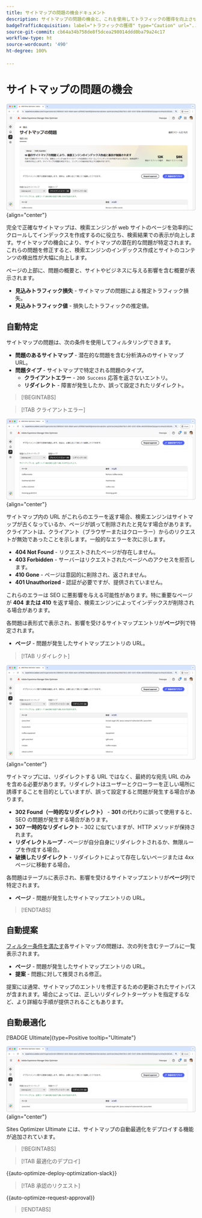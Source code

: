 ```yaml
---
title: サイトマップの問題の機会ドキュメント
description: サイトマップの問題の機会と、これを使用してトラフィックの獲得を向上させる方法について説明します。
badgeTrafficAcquisition: label="トラフィックの獲得" type="Caution" url="../../opportunity-types/traffic-acquisition.md" tooltip="トラフィックの獲得"
source-git-commit: cb64a34b758de8f5dcea298014ddd0ba79a24c17
workflow-type: ht
source-wordcount: '490'
ht-degree: 100%

---
```



# サイトマップの問題の機会

![サイトマップの問題の機会](./assets/sitemap-issues/hero.png){align="center"}

完全で正確なサイトマップは、検索エンジンが web サイトのページを効率的にクロールしてインデックスを作成するのに役立ち、検索結果での表示が向上します。サイトマップの機会により、サイトマップの潜在的な問題が特定されます。これらの問題を修正すると、検索エンジンのインデックス作成とサイトのコンテンツの検出性が大幅に向上します。

ページの上部に、問題の概要と、サイトやビジネスに与える影響を含む概要が表示されます。

* **見込みトラフィック損失** - サイトマップの問題による推定トラフィック損失。
* **見込みトラフィック値** - 損失したトラフィックの推定値。

## 自動特定

サイトマップの問題は、次の条件を使用してフィルタリングできます。

* **問題のあるサイトマップ** - 潜在的な問題を含む分析済みのサイトマップ URL。
* **問題タイプ** - サイトマップで特定される問題のタイプ。
   * **クライアントエラー** - `200 Success` 応答を返さないエントリ。
   * **リダイレクト** - 障害が発生したか、誤って設定されたリダイレクト。

>[!BEGINTABS]

>[!TAB クライアントエラー]

![サイトマップのクライアントエラーの自動特定](./assets/sitemap-issues/auto-identify-client-errors.png){align="center"}

サイトマップ内の URL がこれらのエラーを返す場合、検索エンジンはサイトマップが古くなっているか、ページが誤って削除されたと見なす場合があります。クライアントは、クライアント（ブラウザーまたはクローラー）からのリクエストが無効であったことを示します。一般的なエラーを次に示します。

* **404 Not Found** - リクエストされたページが存在しません。
* **403 Forbidden** - サーバーはリクエストされたページへのアクセスを拒否します。
* **410 Gone** - ページは意図的に削除され、返されません。
* **401 Unauthorized** - 認証が必要ですが、提供されていません。

これらのエラーは SEO に悪影響を与える可能性があります。特に重要なページが **404 または 410** を返す場合、検索エンジンによってインデックスが削除される場合があります。

各問題は表形式で表示され、影響を受けるサイトマップエントリが&#x200B;**ページ**&#x200B;列で特定されます。

* **ページ** - 問題が発生したサイトマップエントリの URL。

>[!TAB リダイレクト]

![サイトマップのクライアントエラーの自動特定](./assets/sitemap-issues/auto-identify-redirects.png){align="center"}

サイトマップには、リダイレクトする URL ではなく、最終的な宛先 URL のみを含める必要があります。リダイレクトはユーザーとクローラーを正しい場所に誘導することを目的としていますが、誤って設定すると問題が発生する場合があります。

* **302 Found（一時的なリダイレクト）** - **301** の代わりに誤って使用すると、SEO の問題が発生する場合があります。
* **307 一時的なリダイレクト** - 302 に似ていますが、HTTP メソッドが保持されます。
* **リダイレクトループ** - ページが自分自身にリダイレクトされるか、無限ループを作成する場合。
* **破損したリダイレクト** - リダイレクトによって存在しないページまたは 4xx ページに移動する場合。

各問題はテーブルに表示され、影響を受けるサイトマップエントリが&#x200B;**ページ**&#x200B;列で特定されます。

* **ページ** - 問題が発生したサイトマップエントリの URL。

>[!ENDTABS]

## 自動提案

[フィルター条件を満たす](#auto-identify)各サイトマップの問題は、次の列を含むテーブルに一覧表示されます。

* **ページ** - 問題が発生したサイトマップエントリの URL。
* **提案** - 問題に対して推奨される修正。

提案には通常、サイトマップのエントリを修正するための更新されたサイトパスが含まれます。場合によっては、正しいリダイレクトターゲットを指定するなど、より詳細な手順が提供されることもあります。

## 自動最適化

[!BADGE Ultimate]{type=Positive tooltip="Ultimate"}

![サイトマップの問題の自動最適化](./assets/sitemap-issues/auto-optimize.png){align="center"}

Sites Optimizer Ultimate には、サイトマップの自動最適化をデプロイする機能が追加されています。

>[!BEGINTABS]

>[!TAB 最適化のデプロイ]

{{auto-optimize-deploy-optimization-slack}}

>[!TAB 承認のリクエスト]

{{auto-optimize-request-approval}}

>[!ENDTABS]
